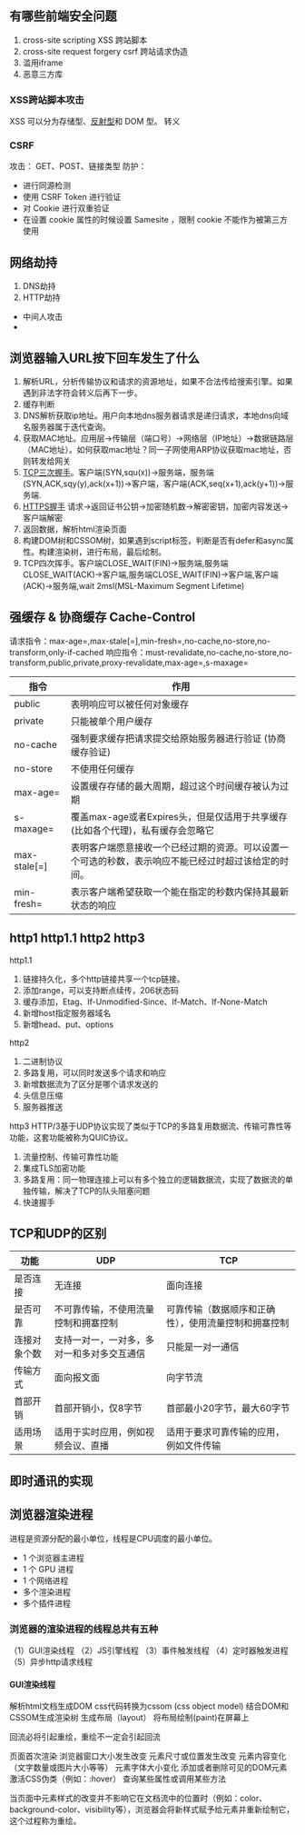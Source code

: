 ## 有哪些前端安全问题
1. cross-site scripting XSS 跨站脚本
2. cross-site request forgery csrf 跨站请求伪造
3. 滥用iframe
4. 恶意三方库

### XSS跨站脚本攻击
XSS 可以分为存储型、[反射型](https://cloud.tencent.com/developer/article/1375824)和 DOM 型。
转义
### CSRF
攻击： GET、POST、链接类型
防护：
- 进行同源检测
- 使用 CSRF Token 进行验证
- 对 Cookie 进行双重验证
- 在设置 cookie 属性的时候设置 Samesite ，限制 cookie 不能作为被第三方使用

## 网络劫持
1. DNS劫持
2. HTTP劫持

- 中间人攻击
- 

## 浏览器输入URL按下回车发生了什么
1. 解析URL，分析传输协议和请求的资源地址，如果不合法传给搜索引擎。如果遇到非法字符会转义后再下一步。
2. 缓存判断
3. DNS解析获取ip地址。用户向本地dns服务器请求是递归请求，本地dns向域名服务器属于迭代查询。
4. 获取MAC地址。应用层->传输层（端口号）->网络层（IP地址）->数据链路层（MAC地址）。如何获取mac地址？同一子网使用ARP协议获取mac地址，否则转发给网关
5. [TCP三次握手](https://segmentfault.com/a/1190000039165592)。客户端(SYN,squ(x))->服务端，服务端(SYN,ACK,sqy(y),ack(x+1))->客户端，客户端(ACK,seq(x+1),ack(y+1))->服务端.
6. [HTTPS握手](https://www.jianshu.com/p/e30a8c4fa329) 请求->返回证书公钥->加密随机数->解密密钥，加密内容发送->客户端解密
7. 返回数据，解析html渲染页面
8. 构建DOM树和CSSOM树，如果遇到script标签，判断是否有defer和async属性。构建渲染树，进行布局，最后绘制。
9. TCP四次挥手。客户端CLOSE_WAIT(FIN)->服务端,服务端CLOSE_WAIT(ACK)->客户端,服务端CLOSE_WAIT(FIN)->客户端,客户端(ACK)->服务端,wait 2msl(MSL-Maximum Segment Lifetime)

## 强缓存 & 协商缓存 Cache-Control
请求指令：max-age=<seconds>,max-stale[=<seconds>],min-fresh=<seconds>,no-cache,no-store,no-transform,only-if-cached
响应指令：must-revalidate,no-cache,no-store,no-transform,public,private,proxy-revalidate,max-age=<seconds>,s-maxage=<seconds>


|  指令  |  作用  |
| ---- | ---- |
| public | 表明响应可以被任何对象缓存 
|private|只能被单个用户缓存
|no-cache|强制要求缓存把请求提交给原始服务器进行验证 (协商缓存验证)
|no-store|不使用任何缓存
|max-age=<seconds>|设置缓存存储的最大周期，超过这个时间缓存被认为过期
|s-maxage=<seconds>|覆盖max-age或者Expires头，但是仅适用于共享缓存 (比如各个代理)，私有缓存会忽略它
|max-stale[=<seconds>]|表明客户端愿意接收一个已经过期的资源。可以设置一个可选的秒数，表示响应不能已经过时超过该给定的时间。
|min-fresh=<seconds>|表示客户端希望获取一个能在指定的秒数内保持其最新状态的响应


## http1 http1.1 http2 http3

http1.1
1. 链接持久化，多个http链接共享一个tcp链接。
2. 添加range，可以支持断点续传，206状态码
3. 缓存添加，Etag、If-Unmodified-Since、If-Match、If-None-Match
4. 新增host指定服务器域名
5. 新增head、put、options

http2
1. 二进制协议
2. 多路复用，可以同时发送多个请求和响应
3. 新增数据流为了区分是哪个请求发送的
4. 头信息压缩
5. 服务器推送

http3
HTTP/3基于UDP协议实现了类似于TCP的多路复用数据流、传输可靠性等功能，这套功能被称为QUIC协议。
1. 流量控制、传输可靠性功能
2. 集成TLS加密功能
3. 多路复用：同一物理连接上可以有多个独立的逻辑数据流，实现了数据流的单独传输，解决了TCP的队头阻塞问题
4. 快速握手

## TCP和UDP的区别


功能|UDP|TCP
--|--|--
是否连接|无连接|面向连接
是否可靠|不可靠传输，不使用流量控制和拥塞控制|可靠传输（数据顺序和正确性），使用流量控制和拥塞控制
连接对象个数|支持一对一，一对多，多对一和多对多交互通信|只能是一对一通信
传输方式|面向报文面|向字节流
首部开销|首部开销小，仅8字节|首部最小20字节，最大60字节
适用场景|适用于实时应用，例如视频会议、直播|适用于要求可靠传输的应用，例如文件传输


## 即时通讯的实现


## 浏览器渲染进程
进程是资源分配的最小单位，线程是CPU调度的最小单位。
- 1 个浏览器主进程
- 1 个 GPU 进程
- 1 个网络进程
- 多个渲染进程
- 多个插件进程

### 浏览器的渲染进程的线程总共有五种
（1）GUI渲染线程
（2）JS引擎线程
（3）事件触发线程
（4）定时器触发进程
（5）异步http请求线程

#### GUI渲染线程
解析html文档生成DOM
css代码转换为cssom (css object model)
结合DOM和CSSOM生成渲染树
生成布局（layout）
将布局绘制(paint)在屏幕上

回流必将引起重绘，重绘不一定会引起回流

页面首次渲染
浏览器窗口大小发生改变
元素尺寸或位置发生改变
元素内容变化（文字数量或图片大小等等）
元素字体大小变化
添加或者删除可见的DOM元素
激活CSS伪类（例如：:hover）
查询某些属性或调用某些方法

当页面中元素样式的改变并不影响它在文档流中的位置时（例如：color、background-color、visibility等），浏览器会将新样式赋予给元素并重新绘制它，这个过程称为重绘。



